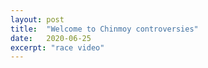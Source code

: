 ```yaml
---
layout: post
title:  "Welcome to Chinmoy controversies"
date:   2020-06-25
excerpt: "race video"
---
```

